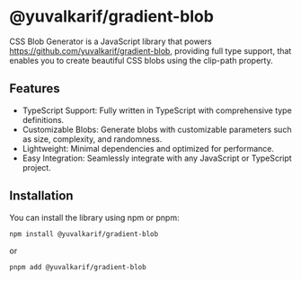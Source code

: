 # @yuvalkarif/gradient-blob
CSS Blob Generator is a JavaScript library that powers https://github.com/yuvalkarif/gradient-blob, providing full type support, that enables you to create beautiful CSS blobs using the clip-path property.

## Features
- TypeScript Support: Fully written in TypeScript with comprehensive type definitions.
- Customizable Blobs: Generate blobs with customizable parameters such as size, complexity, and randomness.
- Lightweight: Minimal dependencies and optimized for performance.
- Easy Integration: Seamlessly integrate with any JavaScript or TypeScript project.

## Installation
You can install the library using npm or pnpm:
```bash
npm install @yuvalkarif/gradient-blob
```
or
```bash
pnpm add @yuvalkarif/gradient-blob
```
